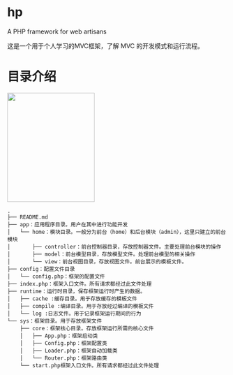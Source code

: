 # hp
 A PHP framework for web artisans

这是一个用于个人学习的MVC框架，了解 MVC 的开发模式和运行流程。

# 目录介绍

<img src="https://ws4.sinaimg.cn/large/006tNc79gy1fvq9f736s4j30cs0fuwf6.jpg" height="250px" width="200px" >

```
.
├── README.md
├── app：应用程序目录。用户在其中进行功能开发
│   └── home：模块目录。一般分为前台（home）和后台模块（admin），这里只建立的前台模块
│       ├── controller：前台控制器目录，存放控制器文件。主要处理前台模块的操作
│       ├── model：前台模型目录，存放模型文件。处理前台模型的相关操作
│       └── view：前台视图目录，存放视图文件。前台展示的模板文件。
├── config：配置文件目录 
│   └── config.php：框架的配置文件
├── index.php：框架入口文件。所有请求都经过此文件处理
├── runtime：运行时目录，保存框架运行时产生的数据。
│   ├── cache :缓存目录。用于存放缓存的模板文件
│   ├── compile :编译目录。用于存放经过编译的模板文件
│   └── log :日志文件。用于记录框架运行期间的行为
└── sys：框架目录。用于存放框架文件
    ├── core：框架核心目录。存放框架运行所需的核心文件
    │   ├── App.php：框架启动类
    │   ├── Config.php：框架配置类
    │   ├── Loader.php：框架自动加载类
    │   └── Router.php：框架路由类
    └── start.php框架入口文件。所有请求都经过此文件处理
```
